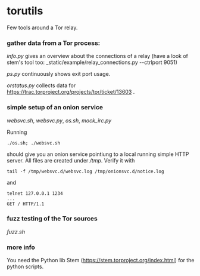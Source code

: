 # torutils
Few tools around a Tor relay.

### gather data from a Tor process:

*info.py* gives an overview about the connections of a relay (have a look of stem's tool too: \_static/example/relay\_connections.py --ctrlport 9051)

*ps.py* continuously shows exit port usage.

*orstatus.py* collects data for https://trac.torproject.org/projects/tor/ticket/13603 .

### simple setup of an onion service

*websvc.sh*, *websvc.py*, *os.sh*, *mock_irc.py*

Running

    ./os.sh; ./websvc.sh

should give you an onion service pointiung to a local running simple HTTP server.
All files are created under */tmp*.
Verify it with

    tail -f /tmp/websvc.d/websvc.log /tmp/onionsvc.d/notice.log

and

    telnet 127.0.0.1 1234
    ...
    GET / HTTP/1.1

### fuzz testing of the Tor sources

*fuzz.sh*

### more info
You need the Python lib Stem (https://stem.torproject.org/index.html) for the python scripts.

